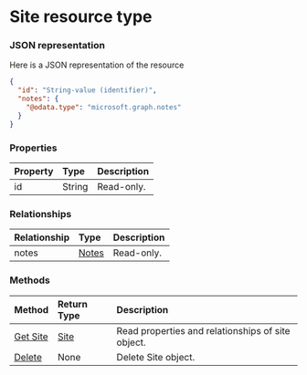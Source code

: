 # Site resource type



### JSON representation

Here is a JSON representation of the resource

<!-- {
  "blockType": "resource",
  "optionalProperties": [
    "notes"
  ],
  "@odata.type": "microsoft.graph.site"
}-->

```json
{
  "id": "String-value (identifier)",
  "notes": {
    "@odata.type": "microsoft.graph.notes"
  }
}

```
### Properties
| Property	   | Type	|Description|
|:---------------|:--------|:----------|
|id|String| Read-only.|

### Relationships
| Relationship | Type	|Description|
|:---------------|:--------|:----------|
|notes|[Notes](notes.md)| Read-only.|

### Methods

| Method		   | Return Type	|Description|
|:---------------|:--------|:----------|
|[Get Site](../api/site_get.md) | [Site](site.md) |Read properties and relationships of site object.|
|[Delete](../api/site_delete.md) | None |Delete Site object. |

<!-- uuid: 93713206-fa02-48df-97bb-72304b6d766e
2015-10-25 12:56:09 UTC -->
<!-- {
  "type": "#page.annotation",
  "description": "Site resource",
  "keywords": "",
  "section": "documentation",
  "tocPath": ""
}-->